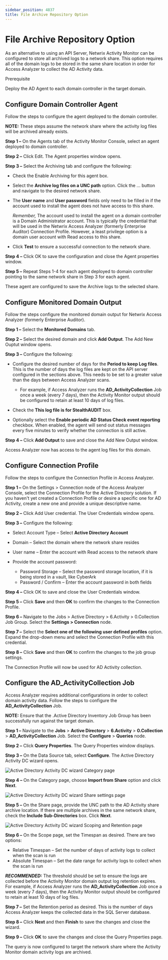 ```yaml
---
sidebar_position: 4837
title: File Archive Repository Option
---
```


# File Archive Repository Option

As an alternative to using an API Server, Netwrix Activity Monitor can be configured to store all archived logs to a network share. This option requires all of the domain logs to be stored in the same share location in order for Access Analyzer to collect the AD Activity data.

Prerequisite

Deploy the AD Agent to each domain controller in the target domain.

## Configure Domain Controller Agent

Follow the steps to configure the agent deployed to the domain controller.

**NOTE:** These steps assume the network share where the activity log files will be archived already exists.

**Step 1 –** On the Agents tab of the Activity Monitor Console, select an agent deployed to domain controller.

**Step 2 –** Click Edit. The Agent properties window opens.

**Step 3 –** Select the Archiving tab and configure the following:

* Check the Enable Archiving for this agent box.
* Select the **Archive log files on a UNC path** option. Click the ... button and navigate to the desired network share.
* The **User name** and **User password** fields only need to be filled in if the account used to install the agent does not have access to this share.

  *Remember,* The account used to install the agent on a domain controller is a Domain Administrator account. This is typically the credential that will be used in the Netwrix Access Analyzer (formerly Enterprise Auditor) Connection Profile. However, a least privilege option is a domain user account with Read access to this share.
* Click **Test** to ensure a successful connection to the network share.

**Step 4 –** Click OK to save the configuration and close the Agent properties window.

**Step 5 –** Repeat Steps 1-4 for each agent deployed to domain controller pointing to the same network share in Step 3 for each agent.

These agent are configured to save the Archive logs to the selected share.

## Configure Monitored Domain Output

Follow the steps configure the monitored domain output for Netwrix Access Analyzer (formerly Enterprise Auditor).

**Step 1 –** Select the **Monitored Domains** tab.

**Step 2 –**  Select the desired domain and click **Add Output**. The Add New Ouptut window opens.

**Step 3 –** Configure the following:

* Configure the desired number of days for the **Period to keep Log files**. This is the number of days the log files are kept on the API server configured in the sections above. This needs to be set to a greater value than the days between Access Analyzer scans.

  * For example, if Access Analyzer runs the **AD\_ActivityCollection** Job once a week (every 7 days), then the Activity Monitor output should be configured to retain at least 10 days of log files.
* Check the **This log file is for StealthAUDIT** box.
* Optionally select the **Enable periodic AD Status Check event reporting** checkbox. When enabled, the agent will send out status messages every five minutes to verify whether the connection is still active.

**Step 4 –** Click **Add Output** to save and close the Add New Output window.

Access Analyzer now has access to the agent log files for this domain.

## Configure Connection Profile

Follow the steps to configure the Connection Profile in Access Analyzer.

**Step 1 –** On the Settings > Connection node of the Access Analyzer Console, select the Connection Profile for the Active Directory solution. If you haven't yet created a Connection Profile or desire a specific one for AD Activity, create a new one and provide a unique descriptive name.

**Step 2 –** Click Add User credential. The User Credentials window opens.

**Step 3 –** Configure the following:

* Select Account Type – Select **Active Directory Account**
* Domain – Select the domain where the network share resides
* User name – Enter the account with Read access to the network share
* Provide the account password:

  * Password Storage – Select the password storage location, if it is being stored in a vault, like CyberArk
  * Password / Confirm – Enter the account password in both fields

**Step 4 –** Click OK to save and close the User Credentials window.

**Step 5 –** Click **Save** and then **OK** to confirm the changes to the Connection Profile.

**Step 6 –** Navigate to the Jobs > Active Directory > 6.Activity > 0.Collection Job Group. Select the **Settings > Connection** node.

**Step 7 –** Select the **Select one of the following user defined profiles** option. Expand the drop-down menu and select the Connection Profile with this credential.

**Step 8 –** Click **Save** and then **OK** to confirm the changes to the job group settings.

The Connection Profile will now be used for AD Activity collection.

## Configure the AD\_ActivityCollection Job

Access Analyzer requires additional configurations in order to collect domain activity data. Follow the steps to configure the **AD\_ActivityCollection** Job.

**NOTE:** Ensure that the .Active Directory Inventory Job Group has been successfully run against the target domain.

**Step 1 –** Navigate to the **Jobs** > **Active Directory** > **6.Activity** > **0.Collection** > **AD\_ActivityCollection** Job. Select the **Configure** > **Queries** node.

**Step 2 –** Click **Query Properties**. The Query Properties window displays.

**Step 3 –** On the Data Source tab, select **Configure**. The Active Directory Activity DC wizard opens.

![Active Directory Activity DC wizard Category page](../../../../../static/images/AccessAnalyzer_12.0/Content/Resources/Images/EnterpriseAuditor/Admin/DataCollector/ADActivity/CategoryImportFromShare.png "Active Directory Activity DC wizard Category page")

**Step 4 –** On the Category page, choose **Import from Share** option and click **Next**.

![Active Directory Activity DC wizard Share settings page](../../../../../static/images/AccessAnalyzer_12.0/Content/Resources/Images/EnterpriseAuditor/Admin/DataCollector/ADActivity/Share.png "Active Directory Activity DC wizard Share settings page")

**Step 5 –** On the Share page, provide the UNC path to the AD Activity share archive location. If there are multiple archives in the same network share, check the **Include Sub-Directories** box. Click **Next**.

![Active Directory Activity DC wizard Scoping and Retention page](../../../../../static/images/AccessAnalyzer_12.0/Content/Resources/Images/EnterpriseAuditor/Admin/DataCollector/ADActivity/Scope.png "Active Directory Activity DC wizard Scoping and Retention page")

**Step 6 –** On the Scope page, set the Timespan as desired. There are two options:

* Relative Timespan – Set the number of days of activity logs to collect when the scan is run
* Absolute Timespan – Set the date range for activity logs to collect when the scan is run

***RECOMMENDED:*** The threshold should be set to ensure the logs are collected before the Activity Monitor domain output log retention expires. For example, if Access Analyzer runs the **AD\_ActivityCollection** Job once a week (every 7 days), then the Activity Monitor output should be configured to retain at least 10 days of log files.

**Step 7 –** Set the Retention period as desired. This is the number of days Access Analyzer keeps the collected data in the SQL Server database.

**Step 8 –** Click **Next** and then **Finish** to save the changes and close the wizard.

**Step 9 –** Click **OK** to save the changes and close the Query Properties page.

The query is now configured to target the network share where the Activity Monitor domain activity logs are archived.